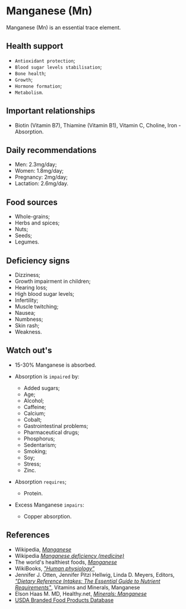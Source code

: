 # Manganese (Mn)
Manganese (Mn) is an essential trace element.

## Health support
- `Antioxidant protection`;
- `Blood sugar levels stabilisation`;
- `Bone health`;
- `Growth`;
- `Hormone formation`;
- `Metabolism`.

## Important relationships
- Biotin (Vitamin B7), Thiamine (Vitamin B1), Vitamin C, Choline, Iron - Absorption.

## Daily recommendations
- Men: 2.3mg/day;
- Women: 1.8mg/day;
- Pregnancy: 2mg/day;
- Lactation: 2.6mg/day.

## Food sources
- Whole-grains;
- Herbs and spices;
- Nuts;
- Seeds;
- Legumes.

## Deficiency signs
- Dizziness;
- Growth impairment in children;
- Hearing loss;
- High blood sugar levels;
- Infertility;
- Muscle twitching;
- Nausea;
- Numbness;
- Skin rash;
- Weakness.

## Watch out's
- 15-30% Manganese is absorbed.

- Absorption is `impaired` by:
    - Added sugars;
    - Age;
    - Alcohol;
    - Caffeine;
	- Calcium;
	- Cobalt;
    - Gastrointestinal problems;
    - Pharmaceutical drugs;
	- Phosphorus;
    - Sedentarism;
    - Smoking;
	- Soy;
    - Stress;
	- Zinc.

- Absorption `requires`;	
	- Protein.

- Excess Manganese `impairs`:
    - Copper absorption.

## References
- Wikipedia, [_Manganese_](https://en.wikipedia.org/wiki/Manganese)
- Wikipedia [_Manganese deficiency (medicine)_](https://en.wikipedia.org/wiki/Manganese_deficiency_(medicine))
- The world's healthiest foods, [_Manganese_](http://www.whfoods.com/genpage.php?tname=nutrient&dbid=77)
- WikiBooks, [_"Human physiology"_](https://en.wikibooks.org/wiki/Human_Physiology/Nutrition#Minerals)
- Jennifer J. Otten, Jennifer Pitzi Hellwig, Linda D. Meyers, Editors, [_"Dietary Reference Intakes: The Essential Guide to Nutrient Requirements"_](https://www.amazon.com/Dietary-Reference-Intakes-Essential-Requirements/dp/0309157420), Vitamins and Minerals, Manganese
- Elson Haas M. MD, Healthy.net, [_Minerals: Manganese_](http://www.healthy.net/Health/Article/Manganese/2072/1)
- [USDA Branded Food Products Database](https://ndb.nal.usda.gov/ndb/nutrients/report/nutrientsfrm?max=1000&offset=0&totCount=0&nutrient1=315&nutrient2=&nutrient3=&subset=0&sort=c&measureby=g)